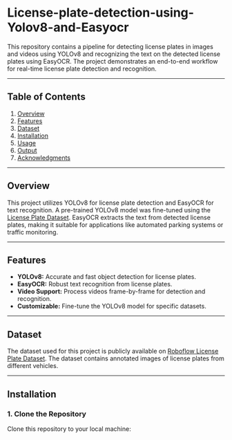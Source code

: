 # License-plate-detection-using-Yolov8-and-Easyocr

This repository contains a pipeline for detecting license plates in images and videos using YOLOv8 and recognizing the text on the detected license plates using EasyOCR. The project demonstrates an end-to-end workflow for real-time license plate detection and recognition.

---

## Table of Contents

1. [Overview](#overview)
2. [Features](#features)
3. [Dataset](#dataset)
4. [Installation](#installation)
5. [Usage](#usage)
6. [Output](#output)
7. [Acknowledgments](#acknowledgments)

---

## Overview

This project utilizes YOLOv8 for license plate detection and EasyOCR for text recognition. A pre-trained YOLOv8 model was fine-tuned using the [License Plate Dataset](https://universe.roboflow.com/mochoye/license-plate-detector-ogxxg/dataset/2). EasyOCR extracts the text from detected license plates, making it suitable for applications like automated parking systems or traffic monitoring.

---

## Features

- **YOLOv8:** Accurate and fast object detection for license plates.
- **EasyOCR:** Robust text recognition from license plates.
- **Video Support:** Process videos frame-by-frame for detection and recognition.
- **Customizable:** Fine-tune the YOLOv8 model for specific datasets.

---

## Dataset

The dataset used for this project is publicly available on [Roboflow License Plate Dataset](https://universe.roboflow.com/mochoye/license-plate-detector-ogxxg/dataset/2). The dataset contains annotated images of license plates from different vehicles.

---

## Installation

### 1. Clone the Repository
Clone this repository to your local machine:

